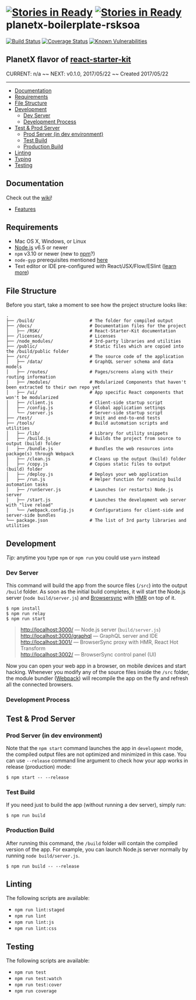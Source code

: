 [![Stories in Ready](https://badge.waffle.io/Falieson/planetx-boilerplate-rsksoa.png?label=ready&title=Ready)](https://waffle.io/Falieson/planetx-boilerplate-rsksoa?utm_source=badge)
[![Stories in Ready](https://badge.waffle.io/Falieson/planetx-boilerplate-rsksoa.png?label=ready&title=Ready)](https://waffle.io/Falieson/planetx-boilerplate-rsksoa?utm_source=badge)
planetx-boilerplate-rsksoa 
======

[![Build Status](https://travis-ci.org/Falieson/planetx-boilerplate-rsksoa.svg?branch=develop)](https://travis-ci.org/Falieson/planetx-boilerplate-rsksoa)
[![Coverage Status](https://coveralls.io/repos/github/Falieson/planetx-boilerplate-rsksoa/badge.svg?branch=develop)](https://coveralls.io/github/Falieson/planetx-boilerplate-rsksoa?branch=develop)
[![Known Vulnerabilities](https://snyk.io/test/github/Falieson/planetx-boilerplate-rsksoa/badge.svg)](https://snyk.io/test/github/Falieson/planetx-boilerplate-rsksoa)

PlanetX flavor of [react-starter-kit](https://github.com/kriasoft/react-starter-kit)
------

CURRENT: n/a ~~
NEXT: v0.1.0, 2017/05/22 ~~
Created 2017/05/22

---

<!-- TOC depthFrom:2 depthTo:3 orderedList:false updateOnSave:true withLinks:true -->

- [Documentation](#documentation)
- [Requirements](#requirements)
- [File Structure](#file-structure)
- [Development](#development)
  - [Dev Server](#dev-server)
  - [Development Process](#development-process)
- [Test & Prod Server](#test--prod-server)
  - [Prod Server (in dev environment)](#prod-server-in-dev-environment)
  - [Test Build](#test-build)
  - [Production Build](#production-build)
- [Linting](#linting)
- [Typing](#typing)
- [Testing](#testing)

<!-- /TOC -->

## Documentation

Check out the [wiki](https://github.com/Falieson/planetx-boilerplate-rsksoa/wiki)!<br />
- [Features](https://github.com/Falieson/planetx-boilerplate-rsksoa/wiki/Features)


## Requirements

  * Mac OS X, Windows, or Linux
  * [Node.js](https://nodejs.org/) v6.5 or newer
  * `npm` v3.10 or newer (new to [npm](https://docs.npmjs.com/)?)
  * `node-gyp` prerequisites mentioned [here](https://github.com/nodejs/node-gyp)
  * Text editor or IDE pre-configured with React/JSX/Flow/ESlint ([learn more](./docs/RSK/RSK_how-to-configure-text-editors.md))


## File Structure

Before you start, take a moment to see how the project structure looks like:

```
.
├── /build/                     # The folder for compiled output
├── /docs/                      # Documentation files for the project
│   ├── /RSK/                   # React-Starter-Kit documentation
├── /licenses/                  # Licenses
├── /node_modules/              # 3rd-party libraries and utilities
├── /public/                    # Static files which are copied into the /build/public folder
├── /src/                       # The source code of the application
│   ├── /data/                  # GraphQL server schema and data models
│   ├── /routes/                # Pages/screens along with their routing information
│   ├── /modules/               # Modularized Components that haven't been extracted to their own repo yet
│   ├── /ui/                    # App specific React components that won't be modularized
│   ├── /client.js              # Client-side startup script
│   ├── /config.js              # Global application settings
│   └── /server.js              # Server-side startup script
├── /test/                      # Unit and end-to-end tests
├── /tools/                     # Build automation scripts and utilities
│   ├── /lib/                   # Library for utility snippets
│   ├── /build.js               # Builds the project from source to output (build) folder
│   ├── /bundle.js              # Bundles the web resources into package(s) through Webpack
│   ├── /clean.js               # Cleans up the output (build) folder
│   ├── /copy.js                # Copies static files to output (build) folder
│   ├── /deploy.js              # Deploys your web application
│   ├── /run.js                 # Helper function for running build automation tasks
│   ├── /runServer.js           # Launches (or restarts) Node.js server
│   ├── /start.js               # Launches the development web server with "live reload"
│   └── /webpack.config.js      # Configurations for client-side and server-side bundles
└── package.json                # The list of 3rd party libraries and utilities
```

## Development

*Tip:* anytime you type `npm` or `npm run` you could use `yarn` instead <br />

### Dev Server
This command will build the app from the source files (`/src`) into the output
`/build` folder. As soon as the initial build completes, it will start the
Node.js server (`node build/server.js`) and [Browsersync](https://browsersync.io/)
with [HMR](https://webpack.github.io/docs/hot-module-replacement) on top of it.

```
$ npm install
$ npm run relay
$ npm run start
```

> [http://localhost:3000/](http://localhost:3000/) — Node.js server (`build/server.js`)<br>
> [http://localhost:3000/graphql](http://localhost:3000/graphql) — GraphQL server and IDE<br>
> [http://localhost:3001/](http://localhost:3001/) — BrowserSync proxy with HMR, React Hot Transform<br>
> [http://localhost:3002/](http://localhost:3002/) — BrowserSync control panel (UI)

Now you can open your web app in a browser, on mobile devices and start hacking. Whenever you modify any of the source files inside the `/src` folder, the module bundler ([Webpack](http://webpack.github.io/)) will recompile the app on the fly and refresh all the connected browsers.

### Development Process


## Test & Prod Server
### Prod Server (in dev environment)

Note that the `npm start` command launches the app in `development` mode, the compiled output files are not optimized and minimized in this case.
You can use `--release` command line argument to check how your app works in release (production) mode:

```shell
$ npm start -- --release
```

### Test Build

If you need just to build the app (without running a dev server), simply run:

```shell
$ npm run build
```

### Production Build

After running this command, the `/build` folder will contain the compiled
version of the app. For example, you can launch Node.js server normally by
running `node build/server.js`.

```shell
$ npm run build -- --release
```


## Linting

The following scripts are available:
- `npm run lint:staged`
- `npm run lint`
- `npm run lint:js`
- `npm run lint:css`
<!--
- `npm run lint:fix`   (or `npm run l`)
- `npm run lint:watch` (or `npm run lw`)
-->

<!--
##  Typing
- `npm run lint:fix`   (or `npm run l`)
- `npm run lint:watch` (or `npm run lw`)
- `npm run flow`       (or `npm run f`)
- `npm run flow:watch` (or `npm run fw`)

-->
## Testing

The following scripts are available:
- `npm run test`
- `npm run test:watch`
- `npm run test:cover`
- `npm run coverage`
